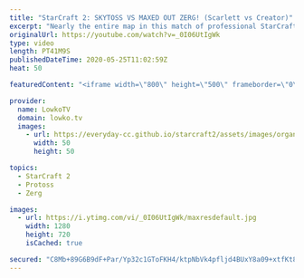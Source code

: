 ```yaml
---
title: "StarCraft 2: SKYTOSS VS MAXED OUT ZERG! (Scarlett vs Creator)"
excerpt: "Nearly the entire map in this match of professional StarCraft 2 gets mined out. In this Zerg versus Protoss I cast a game between Scarlett and Creator. Both players  feel comfortable playing the extreme late game in StarCraft 2 and that's exactly what we get. While the match is being played  I discuss"
originalUrl: https://youtube.com/watch?v=_0I06UtIgWk
type: video
length: PT41M9S
publishedDateTime: 2020-05-25T11:02:59Z
heat: 50

featuredContent: "<iframe width=\"800\" height=\"500\" frameborder=\"0\" src=\"https://www.youtube.com/embed/_0I06UtIgWk\" allow=\"accelerometer; autoplay; encrypted-media; gyroscope; picture-in-picture\" allowfullscreen></iframe>"

provider:
  name: LowkoTV
  domain: lowko.tv
  images:
    - url: https://everyday-cc.github.io/starcraft2/assets/images/organizations/lowko.tv-50x50.jpg
      width: 50
      height: 50

topics:
  - StarCraft 2
  - Protoss
  - Zerg

images:
  - url: https://i.ytimg.com/vi/_0I06UtIgWk/maxresdefault.jpg
    width: 1280
    height: 720
    isCached: true

secured: "C8Mb+89G6B9dF+Par/Yp32c1GToFKH4/ktpNbVk4pfljd4BUxY8a09+xtfKt8hFG8txVVGOh6zaCxdOI+w8z0rZnxapSh8jQ4aeuFl4xE6ON5lp3NI/pFiFkyBSVYKKESrn778dQqnl+rU/ep+UZOSbCZoKaAq4kB3DEPouS5WAS12jPrGKjFnx0affsRShLeNxjeZXWz5z+/unPzQc5aPWN6vxyOi4T7JMQy6TJ1/FsC60ON1eTbecbpA49T6MrRvFiN+nS5WCRF3m/rsvKlNVRC2NLtfPFD+7fUMINa0VTPCYrSLm3U0Yac+uEDUuW9TKR2Nsy4q9PLYvLxOmX/FiQb9EI9xSwcU6I493maxyVmzwQbcF3Ot7caPW05xPSAgRSgHQvH7dTqn2/Qd3cdmH1KtdshARy+6kNkwX1YEbZAg0DNTW+u3xlDaOA+kwK;h0mQ41hYFFDhJEXPTssSmA=="
---
```


